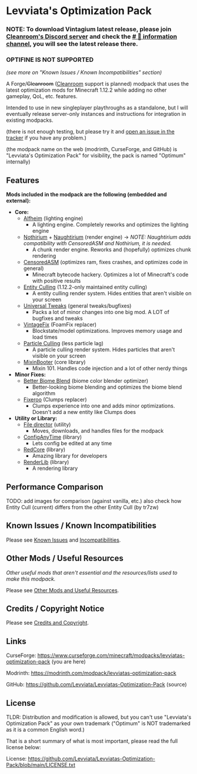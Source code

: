 # Levviata's Optimization Pack

### NOTE: To download Vintagium latest release, please join [Cleanroom's Discord server](https://discord.com/invite/f2K4aSpG4F) and check the [# 🌟 information channel](https://discord.com/channels/926486493562814515/1185366081133617293/1259432738843398265), you will see the latest release there.


### OPTIFINE IS NOT SUPPORTED 
_(see more on "Known Issues / Known Incompatibilities" section)_

A Forge/~~Cleanroom~~ ([Cleanroom](discord.gg/f2K4aSpG4F) support is planned) modpack
that uses the latest optimization mods for Minecraft 1.12.2 while adding no other gameplay,
QoL, etc. features.

Intended to use in new singleplayer playthroughs as a standalone,
but I will eventually release server-only instances and instructions for integration in existing modpacks.

(there is not enough testing,
but please try it
and [open an issue in the tracker](https://github.com/Levviata/Levviatas-Optimization-Pack/issues)
if you have any problem.)

(the modpack name on the web (modrinth, CurseForge, and GitHub) is "Levviata's Optimization Pack" for visibility,
the pack is named "Optimum" internally)

## Features
**Mods included in the modpack are the following (embedded and external):**
- **Core:**
  - [Alfheim](https://modrinth.com/mod/alfheim-lighting-engine) (lighting engine)
    - A lighting engine. Completely reworks and optimizes the lighting engine
  - [Nothirium](https://www.curseforge.com/minecraft/mc-mods/nothirium) + [Naughtirium](https://modrinth.com/mod/naughthirium) (render engine) -> _NOTE: Naughtirium adds compatibility with CensoredASM and Nothirium, it is needed._
    - A chunk render engine. Reworks and (hopefully) optimizes chunk rendering
  - [CensoredASM](https://www.curseforge.com/minecraft/mc-mods/lolasm) (optimizes ram, fixes crashes, and optimizes code in general)
    - Minecraft bytecode hackery. Optimizes a lot of Minecraft's code with positive results
  - [Entity Culling](https://www.curseforge.com/minecraft/mc-mods/entity-culling) (1.12.2-only maintained entity culling)
    - A entity culling render system. Hides entities that aren't visible on your screen
  - [Universal Tweaks](https://www.curseforge.com/minecraft/mc-mods/universal-tweaks) (general tweaks/bugfixes)
    - Packs a lot of minor changes into one big mod. A LOT of bugfixes and tweaks
  - [VintageFix](https://modrinth.com/mod/vintagefix) (FoamFix replacer)
    - Blockstate/model optimizations. Improves memory usage and load times
  - [Particle Culling](https://www.curseforge.com/minecraft/mc-mods/particle-culling) (less particle lag)
    - A particle culling render system. Hides particles that aren't visible on your screen
  - [MixinBooter](https://modrinth.com/mod/mixinbooter) (core library)
    - Mixin 101. Handles code injection and a lot of other nerdy things
- **Minor Fixes:**
  - [Better Biome Blend](https://www.curseforge.com/minecraft/mc-mods/better-biome-blend) (biome color blender optimizer)
    - Better-looking biome blending and optimizes the biome blend algorithm
  - [Fixeroo](https://www.curseforge.com/minecraft/mc-mods/xp-orb-clump) (Clumps replacer)
    - Clumps experience into one and adds minor optimizations. Doesn't add a new entity like Clumps does
- **Utility or Library:**
  - [File director](https://modrinth.com/mod/filedirector) (utility)
    - Moves, downloads, and handles files for the modpack 
  - [ConfigAnyTime](https://www.curseforge.com/minecraft/mc-mods/configanytime) (library)
    - Lets config be edited at any time 
  - [RedCore](https://www.curseforge.com/minecraft/mc-mods/red-core) (library)
    - Amazing library for developers
  - [RenderLib](https://www.curseforge.com/minecraft/mc-mods/renderlib) (library)
    - A rendering library

## Performance Comparison
TODO: add images for comparison (against vanilla, etc.)
also check how Entity Cull (current) differs from the other Entity Cull (by tr7zw)

## Known Issues / Known Incompatibilities
Please see [Known Issues](https://github.com/Levviata/Levviatas-Optimization-Pack/blob/main/Documentation/KNOWN_ISSUES.md)
and [Incompatibilities](https://github.com/Levviata/Levviatas-Optimization-Pack/blob/main/Documentation/INCOMPATIBILITIES.md).

## Other Mods / Useful Resources
_Other useful mods that aren't essential and the resources/lists used to make this modpack._

Please see [Other Mods and Useful Resources](https://github.com/Levviata/Levviatas-Optimization-Pack/blob/main/Documentation/RESOURCES.md).

## Credits / Copyright Notice
Please see [Credits and Copyright](https://github.com/Levviata/Levviatas-Optimization-Pack/blob/main/Documentation/CREDITS.md).

## Links

CurseForge: https://www.curseforge.com/minecraft/modpacks/levviatas-optimization-pack (you are here)

Modrinth: https://modrinth.com/modpack/levviatas-optimization-pack

GitHub: https://github.com/Levviata/Levviatas-Optimization-Pack (source)

## License
TLDR: Distribution and modification is allowed, but you can't use "Levviata's Optimization Pack" as your own trademark
("Optimum" is NOT trademarked as it is a common English word.)

That is a short summary of what is most important, please read the full license below:

License: https://github.com/Levviata/Levviatas-Optimization-Pack/blob/main/LICENSE.txt
